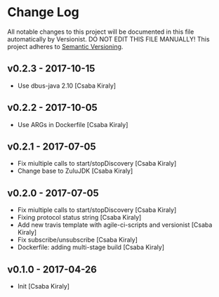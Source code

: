 # Change Log

All notable changes to this project will be documented in this file
automatically by Versionist. DO NOT EDIT THIS FILE MANUALLY!
This project adheres to [Semantic Versioning](http://semver.org/).

## v0.2.3 - 2017-10-15

* Use dbus-java 2.10 [Csaba Kiraly]

## v0.2.2 - 2017-10-05

* Use ARGs in Dockerfile [Csaba Kiraly]

## v0.2.1 - 2017-07-05

* Fix miultiple calls to start/stopDiscovery [Csaba Kiraly]
* Change base to ZuluJDK [Csaba Kiraly]

## v0.2.0 - 2017-07-05

* Fix miultiple calls to start/stopDiscovery [Csaba Kiraly]
* Fixing protocol status string [Csaba Kiraly]
* Add new travis template with agile-ci-scripts and versionist [Csaba Kiraly]
* Fix subscribe/unsubscribe [Csaba Kiraly]
* Dockerfile: adding multi-stage build [Csaba Kiraly]

## v0.1.0 - 2017-04-26

* Init [Csaba Kiraly]

